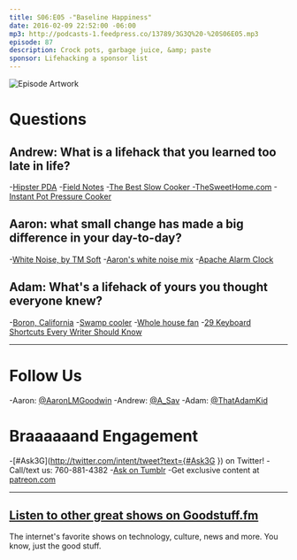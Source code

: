 ```yaml
---
title: S06:E05 -"Baseline Happiness"
date: 2016-02-09 22:52:00 -06:00
mp3: http://podcasts-1.feedpress.co/13789/3G3Q%20-%20S06E05.mp3
episode: 87
description: Crock pots, garbage juice, &amp; paste
sponsor: Lifehacking a sponsor list
---
```


![Episode Artwork][1]

# Questions

## Andrew: What is a lifehack that you learned too late in life?

-[Hipster PDA][2]
-[Field Notes][3]
-[The Best Slow Cooker -TheSweetHome.com][4]
-[Instant Pot Pressure Cooker][5]

## Aaron: what small change has made a big difference in your day-to-day?

-[White Noise, by TM Soft][6]
-[Aaron's white noise mix][7]
-[Apache Alarm Clock][8]

## Adam: What's a lifehack of yours you thought everyone knew?

-[Boron, California][9]
-[Swamp cooler][10]
-[Whole house fan][11]
-[29 Keyboard Shortcuts Every Writer Should Know][12]

***

# Follow Us
-Aaron: [@AaronLMGoodwin](http://twitter.com/aaronlmgoodwin)
-Andrew: [@A_Sav](http://twitter.com/a_sav)
-Adam: [@ThatAdamKid](http://twitter.com/thatadamkid)

# Braaaaaand Engagement
-[#Ask3G](http://twitter.com/intent/tweet?text={#Ask3G }) on Twitter!
-Call/text us: 760-881-4382
-[Ask on Tumblr](http://3g3q.co/ask)
-Get exclusive content at [patreon.com](http://www.patreon.com/3g3q)

***

## [Listen to other great shows on Goodstuff.fm](http://goodstuff.fm/)
The internet's favorite shows on technology, culture, news and more. You know, just the good stuff.

[1]: http://l.gdwn.co/1emSR.jpg
[2]: http://www.43folders.com/2004/09/03/introducing-the-hipster-pda
[3]: http://fieldnotesbrand.com/
[4]: http://thesweethome.com/reviews/best-slow-cooker/
[5]: http://amzn.com/B00FLYWNYQ
[6]: http://www.tmsoft.com/white-noise/
[7]: http://l.gdwn.co/17nlh
[8]: http://www.urbandictionary.com/define.php?term=Apache+alarm+clock
[9]: https://en.wikipedia.org/wiki/Boron,_California
[10]: https://en.wikipedia.org/wiki/Evaporative_cooler
[11]: http://energy.gov/energysaver/cooling-whole-house-fan
[12]: https://www.renegadeword.com/how-to-write/29-keyboard-shortcuts-every-writer-should-know/
